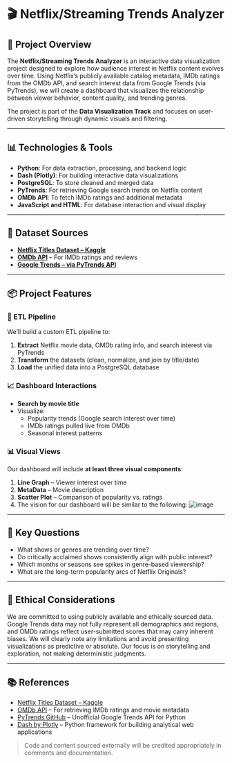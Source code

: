 # 🎬 Netflix/Streaming Trends Analyzer

## 📌 Project Overview  
The **Netflix/Streaming Trends Analyzer** is an interactive data visualization project designed to explore how audience interest in Netflix content evolves over time. Using Netflix’s publicly available catalog metadata, IMDb ratings from the OMDb API, and search interest data from Google Trends (via PyTrends), we will create a dashboard that visualizes the relationship between viewer behavior, content quality, and trending genres.

The project is part of the **Data Visualization Track** and focuses on user-driven storytelling through dynamic visuals and filtering.

---

## 📊 Technologies & Tools  
- **Python**: For data extraction, processing, and backend logic  
- **Dash (Plotly)**: For building interactive data visualizations  
- **PostgreSQL**: To store cleaned and merged data  
- **PyTrends**: For retrieving Google search trends on Netflix content  
- **OMDb API**: To fetch IMDb ratings and additional metadata  
- **JavaScript and HTML**: For database interaction and visual display  

---

## 📁 Dataset Sources  
- **[Netflix Titles Dataset – Kaggle](https://www.kaggle.com/datasets/shivamb/netflix-shows)**  
- **[OMDb API](https://www.omdbapi.com/)** – For IMDb ratings and reviews  
- **[Google Trends – via PyTrends API](https://github.com/GeneralMills/pytrends)**  

---

## 📦 Project Features

### 🔄 ETL Pipeline
We’ll build a custom ETL pipeline to:
1. **Extract** Netflix movie data, OMDb rating info, and search interest via PyTrends  
2. **Transform** the datasets (clean, normalize, and join by title/date)  
3. **Load** the unified data into a PostgreSQL database  

### 📈 Dashboard Interactions
- **Search by movie title**
- Visualize:
  - Popularity trends (Google search interest over time)
  - IMDb ratings pulled live from OMDb
  - Seasonal interest patterns

### 📊 Visual Views
Our dashboard will include **at least three visual components**:
1. **Line Graph** – Viewer interest over time  
2. **MetaData** – Movie description  
3. **Scatter Plot** – Comparison of popularity vs. ratings
4. The vision for our dashboard will be similar to the following:
   ![image](https://github.com/user-attachments/assets/f74b628d-ca91-4e2f-b03b-9a2ecc470fa0)

---

## 🧠 Key Questions  
- What shows or genres are trending over time?  
- Do critically acclaimed shows consistently align with public interest?  
- Which months or seasons see spikes in genre-based viewership?  
- What are the long-term popularity arcs of Netflix Originals?

---

## 🤝 Ethical Considerations  
We are committed to using publicly available and ethically sourced data. Google Trends data may not fully represent all demographics and regions, and OMDb ratings reflect user-submitted scores that may carry inherent biases. We will clearly note any limitations and avoid presenting visualizations as predictive or absolute. Our focus is on storytelling and exploration, not making deterministic judgments.

---

## 📚 References  
- [Netflix Titles Dataset – Kaggle](https://www.kaggle.com/datasets/shivamb/netflix-shows)  
- [OMDb API](https://www.omdbapi.com/) – For retrieving IMDb ratings and movie metadata  
- [PyTrends GitHub](https://github.com/GeneralMills/pytrends) – Unofficial Google Trends API for Python  
- [Dash by Plotly](https://dash.plotly.com/) – Python framework for building analytical web applications  

> Code and content sourced externally will be credited appropriately in comments and documentation.


